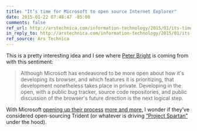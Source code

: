 ```yaml
---
title: "It’s time for Microsoft to open source Internet Explorer"
date: 2015-01-22 07:48:47 -05:00
comments: false
ref_url: http://arstechnica.com/information-technology/2015/01/its-time-for-microsoft-to-open-source-internet-explorer/
in_reply_to: http://arstechnica.com/information-technology/2015/01/its-time-for-microsoft-to-open-source-internet-explorer/
ref_source: Ars Technica
---
```


This is a pretty interesting idea and I see where [Peter Bright](https://twitter.com/drpizza) is coming from with this sentiment:

> Although Microsoft has endeavored to be more open about how it's developing its browser, and which features it is prioritizing, that development nonetheless takes place in private. Developing in the open, with a public bug tracker, source code repositories, and public discussion of the browser's future direction is the next logical step.

With Microsoft [opening up their process](https://developer.microsoft.com/en-us/microsoft-edge/platform/status/?q=) [more and more](https://wpdev.uservoice.com/forums/257854-internet-explorer-platform/), I wonder if they’ve considered open-sourcing Trident (or whatever is driving [“Project Spartan”](http://www.theverge.com/2015/1/21/7863331/microsoft-project-spartan-new-web-browser) under the hood).